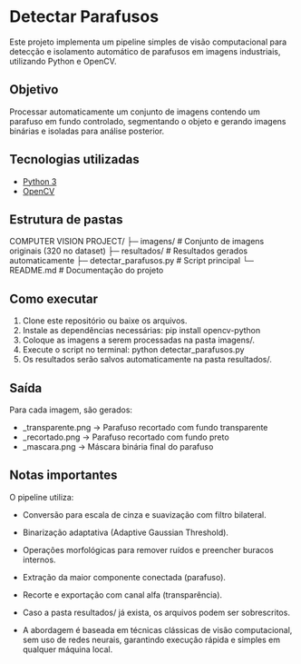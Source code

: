 # Detectar Parafusos

Este projeto implementa um pipeline simples de visão computacional para detecção e isolamento automático de parafusos em imagens industriais, utilizando Python e OpenCV.

## Objetivo
Processar automaticamente um conjunto de imagens contendo um parafuso em fundo controlado, segmentando o objeto e gerando imagens binárias e isoladas para análise posterior.

## Tecnologias utilizadas
- [Python 3](https://www.python.org/)
- [OpenCV](https://opencv.org/)

## Estrutura de pastas

COMPUTER VISION PROJECT/
├─ imagens/                 # Conjunto de imagens originais (320 no dataset)
├─ resultados/              # Resultados gerados automaticamente
├─ detectar_parafusos.py    # Script principal
└─ README.md                # Documentação do projeto

## Como executar
1. Clone este repositório ou baixe os arquivos.  
2. Instale as dependências necessárias:
    pip install opencv-python
3. Coloque as imagens a serem processadas na pasta imagens/.
4. Execute o script no terminal:
    python detectar_parafusos.py
5. Os resultados serão salvos automaticamente na pasta resultados/.

## Saída

Para cada imagem, são gerados:

- _transparente.png → Parafuso recortado com fundo transparente
- _recortado.png → Parafuso recortado com fundo preto
- _mascara.png → Máscara binária final do parafuso

## Notas importantes

O pipeline utiliza:

- Conversão para escala de cinza e suavização com filtro bilateral.

- Binarização adaptativa (Adaptive Gaussian Threshold).

- Operações morfológicas para remover ruídos e preencher buracos internos.

- Extração da maior componente conectada (parafuso).

- Recorte e exportação com canal alfa (transparência).

- Caso a pasta resultados/ já exista, os arquivos podem ser sobrescritos.

- A abordagem é baseada em técnicas clássicas de visão computacional, sem uso de redes neurais, garantindo execução rápida e simples em qualquer máquina local.